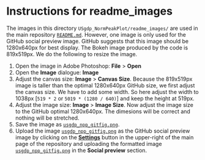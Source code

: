 # Instructions for readme_images
The images in this directory `USgdp_NormPeakPlot/readme_images/` are used in the main repository [`README.md`](README.md). However, one image is only used for the GitHub social preview image. GitHub suggests that this image should be 1280x640px for best display. The Bokeh image produced by the code is 819x519px. We do the following to resize the image.

1. Open the image in Adobe Photoshop: **File** > **Open**
2. Open the **Image** dialogue: **Image**
3. Adjust the canvas size: **Image** > **Canvas Size**. Because the 819x519px image is taller than the optimal 1280x640px GitHub size, we first adjust the canvas size. We have to add some width. So here adjust the width to 1038px [`519 * 2` or `5019 * (1280 / 640)`] and keep the height at 519px.
4. Adjust the image size: **Image** > **Image Size**. Now adjust the image size to the GitHub optimal 1280x640px. The dimesions will be correct and nothing will be stretched.
5. Save the image as [`usgdp_npp_gitfig.png`](readme_images/usgdp_npp_gitfig.png).
6. Upload the image [`usgdp_npp_gitfig.png`](readme_images/usgdp_npp_gitfig.png) as the GitHub social preview image by clicking on the [**Settings**](https://github.com/OpenSourceEcon/USgdp_NormPeakPlot/settings) button in the upper-right of the main page of the repository and uploading the formatted image [`usgdp_npp_gitfig.png`](readme_images/usgdp_npp_gitfig.png) in the **Social preview** section.
